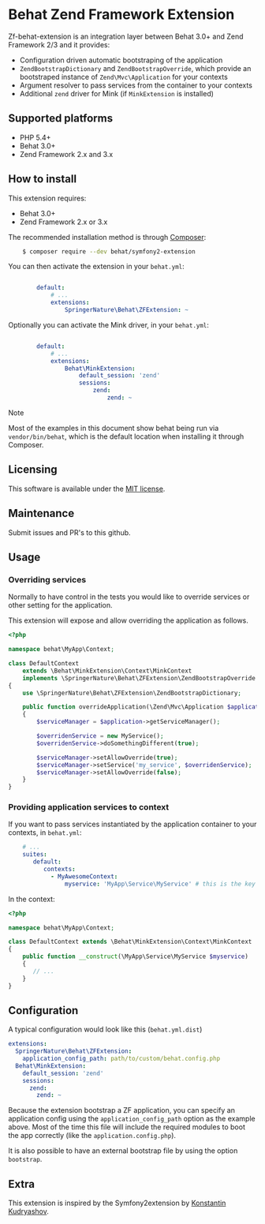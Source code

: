 Behat Zend Framework Extension
==============================

Zf-behat-extension is an integration layer between Behat 3.0+ and Zend Framework 2/3 and it provides:

- Configuration driven automatic bootstraping of the application
- `ZendBootstrapDictionary` and `ZendBootstrapOverride`, which provide an bootstraped instance of `Zend\Mvc\Application` for your contexts
- Argument resolver to pass services from the container to your contexts
- Additional `zend` driver for Mink (if `MinkExtension` is installed)

Supported platforms
---

- PHP 5.4+
- Behat 3.0+
- Zend Framework 2.x and 3.x

How to install
---

This extension requires:

- Behat 3.0+
- Zend Framework 2.x or 3.x

The recommended installation method is through [Composer](http://getcomposer.org>):

```bash
    $ composer require --dev behat/symfony2-extension
```

You can then activate the extension in your `behat.yml`:

```yml

        default:
            # ...
            extensions:
                SpringerNature\Behat\ZFExtension: ~
```

Optionally you can activate the Mink driver, in your `behat.yml`:

```yml

        default:
            # ...
            extensions:
                Behat\MinkExtension:
                    default_session: 'zend'
                    sessions:
                        zend:
                            zend: ~
```

Note

Most of the examples in this document show behat being run via ``vendor/bin/behat``,
which is the default location when installing it through Composer.

Licensing
---

This software is available under the [MIT license](LICENSE).

Maintenance
---

Submit issues and PR's to this github.

Usage
---

### Overriding services

Normally to have control in the tests you would like to override services or other setting for the application.

This extension will expose and allow overriding the application as follows.

```php
<?php

namespace behat\MyApp\Context;

class DefaultContext
    extends \Behat\MinkExtension\Context\MinkContext
    implements \SpringerNature\Behat\ZFExtension\ZendBootstrapOverride
{
    use \SpringerNature\Behat\ZFExtension\ZendBootstrapDictionary;

    public function overrideApplication(\Zend\Mvc\Application $application)
    {
        $serviceManager = $application->getServiceManager();

        $overridenService = new MyService();
        $overridenService->doSomethingDifferent(true);

        $serviceManager->setAllowOverride(true);
        $serviceManager->setService('my_service', $overridenService);
        $serviceManager->setAllowOverride(false);
    }
}
```

### Providing application services to context

If you want to pass services instantiated by the application container to your contexts, in `behat.yml`:

```yml
    # ...
    suites:
       default:
          contexts:
            - MyAwesomeContext:
                myservice: 'MyApp\Service\MyService' # this is the key registered in the container
```

In the context:

```php
<?php

namespace behat\MyApp\Context;

class DefaultContext extends \Behat\MinkExtension\Context\MinkContext
{
    public function __construct(\MyApp\Service\MyService $myservice)
    {
       // ...
    }
}
```

Configuration
-------------

A typical configuration would look like this (`behat.yml.dist`)

```yaml
extensions:
  SpringerNature\Behat\ZFExtension:
    application_config_path: path/to/custom/behat.config.php
  Behat\MinkExtension:
    default_session: 'zend'
    sessions:
      zend:
        zend: ~
```

Because the extension bootstrap a ZF application, you can specify an application config using the `application_config_path` option as the example above. Most of the time this file will include the required modules to boot the app correctly (like the `application.config.php`).

It is also possible to have an external bootstrap file by using the option `bootstrap`.


Extra
----

This extension is inspired by the Symfony2extension by [Konstantin Kudryashov](https://github.com/everzet).
